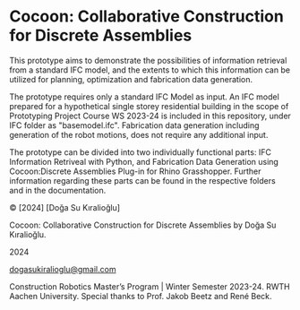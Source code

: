 # Cocoon: Collaborative Construction for Discrete Assemblies 

This prototype aims to demonstrate the possibilities of information retrieval from a standard IFC model, and the extents to which this information can be utilized for planning, optimization and fabrication data generation.

The prototype requires only a standard IFC Model as input. An IFC model prepared for a hypothetical single storey residential building in the scope of Prototyping Project Course WS 2023-24 is included in this repository, under IFC folder as "basemodel.ifc". Fabrication data generation including generation of the robot motions, does not require any additional input.

The prototype can be divided into two individually functional parts: IFC Information Retriveal with Python, and Fabrication Data Generation using Cocoon:Discrete Assemblies Plug-in for Rhino Grasshopper. Further information regarding these parts can be found in the respective folders and in the documentation. 

© [2024] [Doğa Su Kıralioğlu]

Cocoon: Collaborative Construction for Discrete Assemblies by Doğa Su Kıralioğlu. 

2024

dogasukiralioglu@gmail.com

Construction Robotics Master’s Program | Winter Semester 2023-24. RWTH Aachen University. Special thanks to Prof. Jakob Beetz and René Beck.

